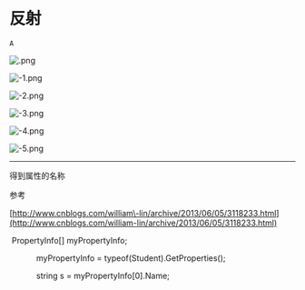 # 反射

`A`

![.png](image/.png)

![-1.png](image/-1.png)

![-2.png](image/-2.png)

![-3.png](image/-3.png)

![-4.png](image/-4.png)

![-5.png](image/-5.png)

---

得到属性的名称

参考

[http://www.cnblogs.com/william\-lin/archive/2013/06/05/3118233.html](http://www.cnblogs.com/william-lin/archive/2013/06/05/3118233.html)

 PropertyInfo\[\] myPropertyInfo;

            myPropertyInfo = typeof\(Student\).GetProperties\(\);

            string s = myPropertyInfo\[0\].Name;
